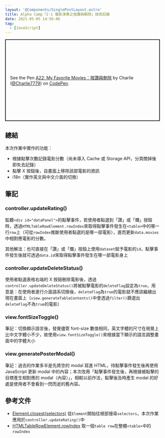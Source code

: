 ```yaml
---
layout: '@Components/SinglePostLayout.astro'
title: Alpha Camp「2-1 電影清單之按讚與刪除」技術記錄
date: 2021-05-05 14:56:06
tag:
  - [JavaScript]
---
```


<p class="codepen" data-height="265" data-theme-id="dark" data-default-tab="js,result" data-user="Charlie7779" data-slug-hash="YzNmOGY" style="height: 265px; box-sizing: border-box; display: flex; align-items: center; justify-content: center; border: 2px solid; margin: 1em 0; padding: 1em;" data-pen-title="A22: My Favorite Movies：按讚與刪除">
  <span>See the Pen <a href="https://codepen.io/Charlie7779/pen/YzNmOGY">
  A22: My Favorite Movies：按讚與刪除</a> by Charlie (<a href="https://codepen.io/Charlie7779">@Charlie7779</a>)
  on <a href="https://codepen.io">CodePen</a>.</span>
</p>
<script async src="https://cpwebassets.codepen.io/assets/embed/ei.js"></script>

## 總結

本次作業中實作的功能：

- 根據點擊次數記錄電影分數（尚未導入 Cache 或 Storage API，分頁關掉後即失去記錄）
- 點擊 X 按鈕後，自畫面上移除該部電影的資訊
- i18n（實作英文與中文介面的切換）

## 筆記

### controller.updateRating()

監聽`<div id="dataPanel">`的點擊事件，若使用者點選到「讚」或「爛」按鈕時，透過`HTMLTableRowElement.rowIndex`來取得點擊事件發生在`<table>`中的哪一行`row`上（可從`rowIndex`推斷使用者點選的是哪一部電影），進而更新`data.movies`中相對應電影的分數。

其他解法：也可直接在「讚」或「爛」按鈕上使用`dataset`賦予電影的`id`，點擊事件發生後就可透過`data.id`來取得點擊事件發生在哪一部電影身上

### controller.updateDeleteStatus()

使用者點選表格右端的 X 按鈕刪除電影後，透過`controller.updateDeleteStatus()`將被點擊電影的`deleteFlag`設定為`true`，用意是：在使用者進行介面語系切換後，`deleteFlag`為`true`的電影就不應該繼續出現在畫面上（`view.generateTableContents()`中會透過`filter()`篩選出`deleteFlag`不為`true`的電影）

### view.fontSizeToggle()

筆記：切換顯示語言後，發覺儘管 font-size 數值相同，英文字體的尺寸在視覺上比中文字體小不少，故使用`view.fontSizeToggle()`來根據當下顯示的語言調整畫面中的字體大小

### view.generatePosterModal()

筆記：過去的作業多半是先將空的 modal 寫進 HTML，待點擊事件發生後再使用 JavaScript 更新 modal 中的內容；本次改用「點擊事件發生後，再根據被點擊的目標產生相對應的 modal（內容）」，相較以前作法，點擊後及時產生 modal 的好處是使用者不會看到一閃而逝的舊內容。

## 參考文件

- [Element.closest(selectors)](https://developer.mozilla.org/en-US/docs/Web/API/Element/closest)
  從`Element`開始往根部搜尋`selectors`，本次作業應用於`controller.updateRating()`中
- [HTMLTableRowElement.rowIndex](https://developer.mozilla.org/en-US/docs/Web/API/HTMLTableRowElement/rowIndex)
  取一個`table row`在整體`<table>`中的`rowIndex`
